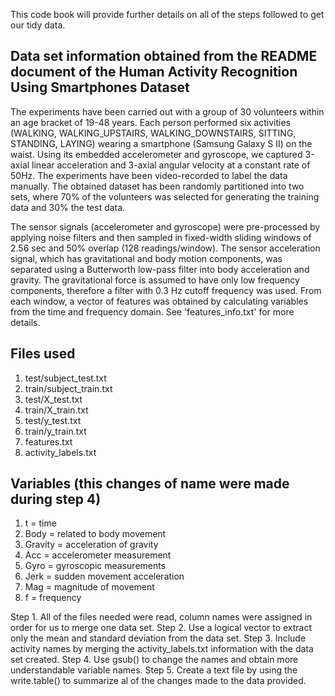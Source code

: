 This code book will provide further details on all of the steps followed to get our tidy data.

## Data set information obtained from the README document of the Human Activity Recognition Using Smartphones Dataset

The experiments have been carried out with a group of 30 volunteers within an age bracket of 19-48 years. 
Each person performed six activities (WALKING, WALKING_UPSTAIRS, WALKING_DOWNSTAIRS, SITTING, STANDING, LAYING) 
wearing a smartphone (Samsung Galaxy S II) on the waist. Using its embedded accelerometer and gyroscope, we 
captured 3-axial linear acceleration and 3-axial angular velocity at a constant rate of 50Hz. The experiments 
have been video-recorded to label the data manually. The obtained dataset has been randomly partitioned into two 
sets, where 70% of the volunteers was selected for generating the training data and 30% the test data. 

The sensor signals (accelerometer and gyroscope) were pre-processed by applying noise filters and then sampled 
in fixed-width sliding windows of 2.56 sec and 50% overlap (128 readings/window). The sensor acceleration signal, 
which has gravitational and body motion components, was separated using a Butterworth low-pass filter into body 
acceleration and gravity. The gravitational force is assumed to have only low frequency components, therefore a 
filter with 0.3 Hz cutoff frequency was used. From each window, a vector of features was obtained by calculating 
variables from the time and frequency domain. See 'features_info.txt' for more details. 

## Files used

1. test/subject_test.txt
2. train/subject_train.txt
3. test/X_test.txt
4. train/X_train.txt
5. test/y_test.txt
6. train/y_train.txt
7. features.txt
8. activity_labels.txt

## Variables (this changes of name were made during step 4)
1. t = time
2. Body = related to body movement
3. Gravity = acceleration of gravity
4. Acc = accelerometer measurement
5. Gyro = gyroscopic measurements
6. Jerk = sudden movement acceleration
7. Mag = magnitude of movement
8. f = frequency

Step 1. All of the files needed were read, column names were assigned in order for us to merge one data set.
Step 2. Use a logical vector to extract only the mean and standard deviation from the data set.
Step 3. Include activity names by merging the activity_labels.txt information with the data set created.
Step 4. Use gsub() to change the names and obtain more understandable variable names.
Step 5. Create a text file by using the write.table() to summarize al of the changes made to the data provided.
